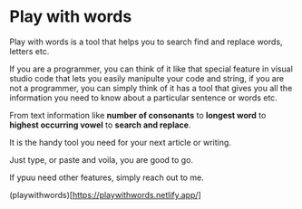 # Play with words

Play with words is a tool that helps you to search find and replace words, letters etc.

If you are a programmer, you can think of it like that special feature in visual studio code that lets you easily manipulte your code and string, if you are not a programmer, you can simply think of it has a tool that gives you all the information you need to know about  a particular sentence or words etc.

From text information like **number of consonants** to **longest word** to **highest occurring vowel** to **search and replace**.

It is the handy tool you need for your next article or writing.

Just type, or paste and voila, you are good to go.

If ypuu need other features, simply reach out to me.

(playwithwords)[https://playwithwords.netlify.app/]
